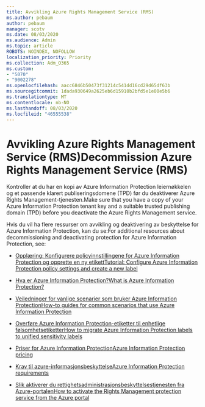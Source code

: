 ```yaml
---
title: Avvikling Azure Rights Management Service (RMS)
ms.author: pebaum
author: pebaum
manager: scotv
ms.date: 08/03/2020
ms.audience: Admin
ms.topic: article
ROBOTS: NOINDEX, NOFOLLOW
localization_priority: Priority
ms.collection: Adm_O365
ms.custom:
- "5070"
- "9002278"
ms.openlocfilehash: aacc6846b50473f31214c541dd16cd29d65df63b
ms.sourcegitcommit: 1dada930649a2625eb6d15910b2bfd5e1e00e5b6
ms.translationtype: MT
ms.contentlocale: nb-NO
ms.lasthandoff: 08/03/2020
ms.locfileid: "46555538"
---
```

# <a name="decommission-azure-rights-management-service-rms"></a><span data-ttu-id="b5251-102">Avvikling Azure Rights Management Service (RMS)</span><span class="sxs-lookup"><span data-stu-id="b5251-102">Decommission Azure Rights Management Service (RMS)</span></span>

<span data-ttu-id="b5251-103">Kontroller at du har en kopi av Azure Information Protection leiernøkkelen og et passende klarert publiseringsdomene (TPD) før du deaktiverer Azure Rights Management-tjenesten.</span><span class="sxs-lookup"><span data-stu-id="b5251-103">Make sure that you have a copy of your Azure Information Protection tenant key and a suitable trusted publishing domain (TPD) before you deactivate the Azure Rights Management service.</span></span>

<span data-ttu-id="b5251-104">Hvis du vil ha flere ressurser om avvikling og deaktivering av beskyttelse for Azure Information Protection, kan du se:</span><span class="sxs-lookup"><span data-stu-id="b5251-104">For additional resources about decommissioning and deactivating protection for Azure Information Protection, see:</span></span>

- [<span data-ttu-id="b5251-105">Opplæring: Konfigurere policyinnstillingene for Azure Information Protection og opprette en ny etikett</span><span class="sxs-lookup"><span data-stu-id="b5251-105">Tutorial: Configure Azure Information Protection policy settings and create a new label</span></span>](https://docs.microsoft.com/azure/information-protection/get-started/infoprotect-quick-start-tutorial)
- [<span data-ttu-id="b5251-106">Hva er Azure Information Protection?</span><span class="sxs-lookup"><span data-stu-id="b5251-106">What is Azure Information Protection?</span></span>](https://docs.microsoft.com/azure/information-protection/what-is-information-protection)
- [<span data-ttu-id="b5251-107">Veiledninger for vanlige scenarier som bruker Azure Information Protection</span><span class="sxs-lookup"><span data-stu-id="b5251-107">How-to guides for common scenarios that use Azure Information Protection</span></span>](https://docs.microsoft.com/azure/information-protection/how-to-guides)  
    
- [<span data-ttu-id="b5251-108">Overføre Azure Information Protection-etiketter til enhetlige følsomhetsetiketter</span><span class="sxs-lookup"><span data-stu-id="b5251-108">How to migrate Azure Information Protection labels to unified sensitivity labels</span></span>](https://docs.microsoft.com/azure/information-protection/configure-policy-migrate-labels)  
    
- [<span data-ttu-id="b5251-109">Priser for Azure Information Protection</span><span class="sxs-lookup"><span data-stu-id="b5251-109">Azure Information Protection pricing</span></span>](https://azure.microsoft.com/pricing/details/information-protection)  
    
- [<span data-ttu-id="b5251-110">Krav til azure-informasjonsbeskyttelse</span><span class="sxs-lookup"><span data-stu-id="b5251-110">Azure Information Protection requirements</span></span>](https://docs.microsoft.com/azure/information-protection/get-started/requirements)  
    
- [<span data-ttu-id="b5251-111">Slik aktiverer du rettighetsadministrasjonsbeskyttelsestjenesten fra Azure-portalen</span><span class="sxs-lookup"><span data-stu-id="b5251-111">How to activate the Rights Management protection service from the Azure portal</span></span>](https://docs.microsoft.com/azure/information-protection/deploy-use/activate-azure)